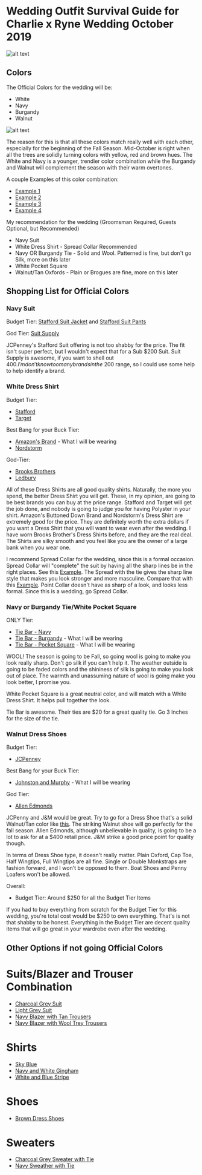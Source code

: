 # Wedding Outfit Survival Guide for Charlie x Ryne Wedding October 2019

![alt text](https://apis.xogrp.com/media-api/images/7db96950-54a7-11e4-843f-22000aa61a3e)

## Colors
The Official Colors for the wedding will be:
* White
* Navy
* Burgandy
* Walnut

![alt text](http://blog.stylishwedd.com/wp-content/uploads/2016/12/navy-blue-burgundy-and-peach-autumn-wedding-colors.jpg)

The reason for this is that all these colors match really well with each other, especially for the beginning of the Fall Season. Mid-October is right when all the trees are solidly turning colors with yellow, red and brown hues. The White and Navy is a younger, trendier color combination while the Burgandy and Walnut will complement the season with their warm overtones.

A couple Examples of this color combination:
* [Example 1](http://happywedd.com/wp-content/uploads/2017/07/a-navy-three-piece-wedding-suit-with-a-striped-burgundy-tie-and-brown-shoes-480x720.jpg)
* [Example 2](https://i.pinimg.com/originals/89/53/0e/89530e7f6d3a41b44123f0c65eb2fc80.jpg)
* [Example 3](https://i.pinimg.com/originals/db/f7/25/dbf7255210473c03a60b7b6379b558f0.png)
* [Example 4](https://i.pinimg.com/736x/5a/f8/65/5af865ba8f9294207f22b8304a4103bc.jpg)

My recommendation for the wedding (Groomsman Required, Guests Optional, but Recommended)
* Navy Suit
* White Dress Shirt - Spread Collar Recommended
* Navy OR Burgandy Tie - Solid and Wool. Patterned is fine, but don't go Silk, more on this later
* White Pocket Square
* Walnut/Tan Oxfords - Plain or Brogues are fine, more on this later

## Shopping List for Official Colors

### Navy Suit

Budget Tier:
[Stafford Suit Jacket](https://www.jcpenney.com/p/stafford-travel-wool-blend-stretch-classic-fit-suit-jacket/ppr5007160380?pTmplType=regular&catId=SearchResults&searchTerm=Stafford+Suit&productGridView=medium&N=270&badge=onlyatjcp%7Ccollection) and [Stafford Suit Pants](https://www.jcpenney.com/p/stafford-travel-wool-blend-stretch-flat-front-suit-pants-classic-fit/ppr5007193643?pTmplType=regular&enrId=enr5007160392)

God Tier:
[Suit Supply](https://us.suitsupply.com/en_US/suits/napoli-navy-plain/P5229MI.html?cgid=Suits&prefn1=colorID&prefn2=fit&prefv1=blue&prefv2=Napoli%7CSienna)

JCPenney's Stafford Suit offering is not too shabby for the price. The fit isn't super perfect, but I wouldn't expect that for a Sub $200 Suit. Suit Supply is awesome, if you want to shell out $400. I'm don't know too many brands in the ~$200 range, so I could use some help to help identify a brand.

### White Dress Shirt

Budget Tier:
* [Stafford](https://www.jcpenney.com/p/stafford-travel-easy-care-broadcloth-dress-shirt/pp5003521148?pTmplType=regular&catId=cat100240025&deptId=dept20000014&urlState=/g/mens-shirts/N-bwo3yD1nohp5Z7i&sort=BS&productGridView=medium&badge=onlyatjcp)
* [Target](https://www.target.com/p/men-s-slim-fit-button-down-dress-shirt-goodfellow-co-153/-/A-52492012?preselect=52377256#lnk=sametab)

Best Bang for your Buck Tier:
* [Amazon's Brand](https://www.amazon.com/Buttoned-Down-Fitted-Spread-Collar-Non-Iron/dp/B01IOY5832/ref=sr_1_7?ie=UTF8&qid=1529279921&sr=8-7&keywords=Buttoned+Down) - What I will be wearing
* [Nordstorm](https://shop.nordstrom.com/s/nordstrom-mens-shop-trim-fit-non-iron-solid-dress-shirt/4002995?origin=category-personalizedsort&fashioncolor=WHITE&cm_mmc=Linkshare-_-partner-_-10-_-1&siteId=th9ILo5LtqE-McZccvR2Ns7c81Ioin5aDg)

God-Tier:
* [Brooks Brothers](https://www.brooksbrothers.com/Regent-Fitted-Dress-Shirt%2C-Non-Iron-Point-Collar/224Q,default,pd.html?dwvar_224Q_Color=WHIT&contentpos=2&cgid=0203)
* [Ledbury](https://www.ledbury.com/collections/dress-shirts/products/white-fine-twill-mid-spread-dress-shirt?variant=33457070281&utm_source=idev&utm_medium=affiliate&utm_campaign=dappered)

All of these Dress Shirts are all good quality shirts. Naturally, the more you spend, the better Dress Shirt you will get. These, in my opinion, are going to be best brands you can buy at the price range. Stafford and Target will get the job done, and nobody is going to judge you for having Polyster in your shirt. Amazon's Buttoned Down Brand and Nordstorm's Dress Shirt are extremely good for the price. They are definitely worth the extra dollars if you want a Dress Shirt that you will want to wear even after the wedding. I have worn Brooks Brother's Dress Shirts before, and they are the real deal. The Shirts are silky smooth and you feel like you are the owner of a large bank when you wear one.

I recommend Spread Collar for the wedding, since this is a formal occasion. Spread Collar will "complete" the suit by having all the sharp lines be in the right places. See this [Example](http://hespokestyle.com/wp-content/uploads/2016/05/navy-suit-windowpane-spread-collar-shirt-blue-striped-tie-oxblood-shoes-business-wedding-outfit-idea-men-8-800x533.jpg). The Spread with the tie gives the sharp line style that makes you look stronger and more masculine. Compare that with this [Example](https://i.dmarge.com/2015/08/Tab-Collar.jpg). Point Collar doesn't have as sharp of a look, and looks less formal. Since this is a wedding, go Spread Collar.

### Navy or Burgandy Tie/White Pocket Square

ONLY Tier:
* [Tie Bar - Navy](https://www.thetiebar.com/product/20902)
* [Tie Bar - Burgandy](https://www.thetiebar.com/product/22429) - What I will be wearing
* [Tie Bar - Pocket Square](https://www.thetiebar.com/product/PS062) - What I will be wearing

WOOL! The season is going to be Fall, so going wool is going to make you look really sharp. Don't go silk if you can't help it. The weather outside is going to be faded colors and the shininess of silk is going to make you look out of place. The warmth and unassuming nature of wool is going make you look better, I promise you.

White Pocket Square is a great neutral color, and will match with a White Dress Shirt. It helps pull together the look.

Tie Bar is awesome. Their ties are $20 for a great quality tie. Go 3 Inches for the size of the tie.

### Walnut Dress Shoes

Budget Tier:
* [JCPenney](https://www.jcpenney.com/p/product/pp5003861327?pTmplType=regular)

Best Bang for your Buck Tier:
* [Johnston and Murphy](https://www.johnstonmurphy.com/conard-cap-toe/9488.html?dwvar_9488_color=Tan%20Italian%20Calfskin) - What I will be wearing

God Tier:
* [Allen Edmonds](https://www.allenedmonds.com/shoes/mens-shoes/oxford-derby-shoes/strand-cap-toe-oxford/SF1635.html?dwvar_SF1635_color=1635)

JCPenny and J&M would be great. Try to go for a Dress Shoe that's a solid Walnut/Tan color like [this](https://www.styleforum.net/content/type/61/id/1251657/width/200/height/400/flags/LL). The striking Walnut shoe will go perfectly for the fall season. Allen Edmonds, although unbelievable in quality, is going to be a lot to ask for at a $400 retail price. J&M strike a good price point for quality though.

In terms of Dress Shoe type, it doesn't really matter. Plain Oxford, Cap Toe, Half Wingtips, Full Wingtips are all fine. Single or Double Monkstraps are fashion forward, and I won't be opposed to them. Boat Shoes and Penny Loafers won't be allowed.

Overall:

* Budget Tier: Around $250 for all the Budget Tier Items

If you had to buy everything from scratch for the Budget Tier for this wedding, you're total cost would be $250 to own everything. That's is not that shabby to be honest. Everything in the Budget Tier are decent quality items that will go great in your wardrobe even after the wedding. 


## Other Options if not going Official Colors

# Suits/Blazer and Trouser Combination
* [Charcoal Grey Suit](https://mensusasuite.files.wordpress.com/2015/06/charcoal-suit2-button-notch-single-breasted-ike-behar-andrews-formals-mvi8qufx.jpg)
* [Light Grey Suit](http://statics.suitsupply.com/images/products/Suits/zoom/Suits_Light_Grey_Plain_Washington_P3424_Suitsupply_Online_Store_1.jpg)
* [Navy Blazer with Tan Trousers](https://smhttp-ssl-33667.nexcesscdn.net/manual/wp-content/uploads/2017/03/mens-navy-suit-chinos-loafers-street-style.jpg)
* [Navy Blazer with Wool Trey Trousers](https://i.pinimg.com/736x/0e/db/19/0edb1929085f51357c287a17fbeaea01.jpg)

# Shirts
* [Sky Blue](https://i.pinimg.com/736x/6c/cd/8d/6ccd8d2d703564f7ace000bdefd9627a--dark-blue-suit-blue-suit-men.jpg)
* [Navy and White Gingham](https://cdna.lystit.com/photos/ddc1-2015/03/27/jcrew-classic-navy-ludlow-traveler-shirt-in-navy-gingham-blue-product-1-559128964-normal.jpeg)
* [White and Blue Stripe](http://suitored.com/wp-content/uploads/2010/10/Sky-Blue-White-Striped-Dress-Shirt-by-Drakes-London-01.jpg)

# Shoes
* [Brown Dress Shoes](https://www.allenedmonds.com/shoes/mens-shoes/oxford-derby-shoes/strand-cap-toe-oxford/SF1635.html?dwvar_SF1635_color=6105#prefn1=refinementColor&prefv1=Brown&start=14)

# Sweaters
* [Charcoal Grey Sweater with Tie](https://www.tmlewin.com/dw/image/v2/BBQF_PRD/on/demandware.static/-/Sites-tml-catalog-en/default/dw0164700e/images/original/51941.jpg?sw=1556&sh=1680&sm=fit)
* [Navy Sweather with Tie](https://i.pinimg.com/736x/20/e3/46/20e34603c9291a6ff556d81b5430424d--boy-fashion-fashion-suits.jpg)

